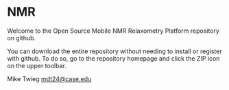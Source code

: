 NMR
===

Welcome to the Open Source Mobile NMR Relaxometry Platform repository on github.

You can download the entire repository without needing to install or register with github. To do so, go to the repository homepage and click the ZIP icon on the upper toolbar.

Mike Twieg
mdt24@case.edu
